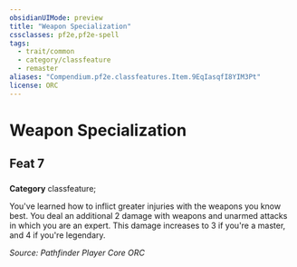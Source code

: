 ```yaml
---
obsidianUIMode: preview
title: "Weapon Specialization"
cssclasses: pf2e,pf2e-spell
tags:
  - trait/common
  - category/classfeature
  - remaster
aliases: "Compendium.pf2e.classfeatures.Item.9EqIasqfI8YIM3Pt"
license: ORC
---
```

# Weapon Specialization
## Feat 7
### 

**Category** classfeature; 




You've learned how to inflict greater injuries with the weapons you know best. You deal an additional 2 damage with weapons and unarmed attacks in which you are an expert. This damage increases to 3 if you're a master, and 4 if you're legendary.

*Source: Pathfinder Player Core*
*ORC*